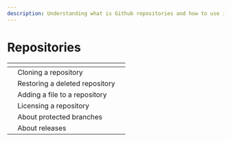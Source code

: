 ```yaml
---
description: Understanding what is Github repositories and how to use it
---
```


# Repositories



<table data-view="cards"><thead><tr><th></th><th></th><th></th></tr></thead><tbody><tr><td></td><td>Cloning a repository</td><td></td></tr><tr><td></td><td>Restoring a deleted repository</td><td></td></tr><tr><td></td><td>Adding a file to a repository</td><td></td></tr><tr><td></td><td>Licensing a repository</td><td></td></tr><tr><td></td><td>About protected branches</td><td></td></tr><tr><td></td><td>About releases</td><td></td></tr></tbody></table>
